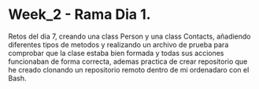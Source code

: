 # Week_2 - Rama Dia 1.

Retos del dia 7, creando una class Person y una class Contacts, añadiendo diferentes tipos de metodos y realizando un archivo de prueba
para comprobar que la clase estaba bien formada y todas sus acciones funcionaban de forma correcta, ademas practica de crear repositorio
que he creado clonando un repositorio remoto dentro de mi ordenadaro con el Bash.
